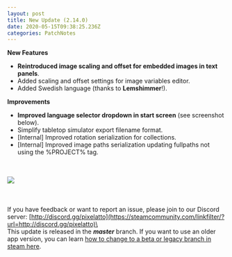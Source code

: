 ```yaml
---
layout: post
title: New Update (2.14.0)
date: 2020-05-15T09:38:25.236Z
categories: PatchNotes
---
```



**New Features**

* **Reintroduced image scaling and offset for embedded images in text panels**.
* Added scaling and offset settings for image variables editor.
* Added Swedish language (thanks to **Lemshimmer**!).



**Improvements**

* **Improved language selector dropdown in start screen** (see screenshot below).
* Simplify tabletop simulator export filename format.
* \[Internal] Improved rotation serialization for collections.
* \[Internal] Improved image paths serialization updating fullpaths not using the %PROJECT% tag.

\
\
![](https://steamcdn-a.akamaihd.net/steamcommunity/public/images/clans/28448748/4963babbc752e20ff0544c00002acb4873f08b90.png)\
\
\
\
If you have feedback or want to report an issue, please join to our Discord server: [http://discord.gg/pixelatto](https://steamcommunity.com/linkfilter/?url=http://discord.gg/pixelatto)\
\
This update is released in the ***master*** branch. If you want to use an older app version, you can learn [how to change to a beta or legacy branch in steam here](https://steamcommunity.com/linkfilter/?url=https://steamcommunity.com/linkfilter/?url=https://steamcommunity.com/sharedfiles/filedetails/?id=1129108624).

